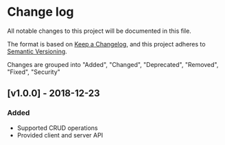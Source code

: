 # **Change log**

All notable changes to this project will be documented in this file.

The format is based on [Keep a Changelog](https://keepachangelog.com/en/1.0.0/), and this project adheres to [Semantic Versioning](https://semver.org/spec/v2.0.0.html).

Changes are grouped into "Added", "Changed", "Deprecated", "Removed", "Fixed", "Security"

## [v1.0.0] - 2018-12-23
### Added
* Supported CRUD operations
* Provided client and server API

